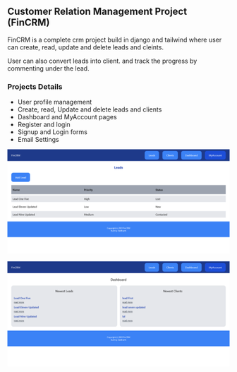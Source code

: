 ## Customer Relation Management Project (FinCRM)

FinCRM is a complete crm project build in django and tailwind where user can create, read, update and delete leads and cleints. 

User can also convert leads into client. and track the progress by commenting under the lead.

### Projects Details
* User profile management
* Create, read, Update and delete leads and clients
* Dashboard and MyAccount pages
* Register and login
* Signup and Login forms
* Email Settings



![img](https://github.com/Siddharthbadal/fincrm/blob/main/images/dashboard.png)

![img](https://github.com/Siddharthbadal/fincrm/blob/main/images/leads.png)